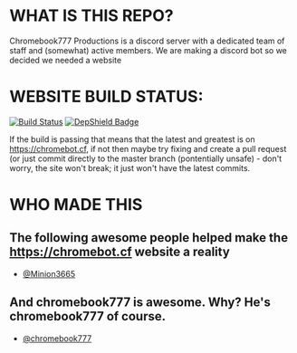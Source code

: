 # WHAT IS THIS REPO?
Chromebook777 Productions is a discord server with a dedicated team of staff and (somewhat) active members. We are making a discord bot so we decided we needed a website

# WEBSITE BUILD STATUS:
[![Build Status](https://travis-ci.com/chromebot-websites/beta.chromebot.cf.svg?branch=master)](https://travis-ci.com/chromebot-websites/beta.chromebot.cf) [![DepShield Badge](https://depshield.sonatype.org/badges/chromebot-websites/beta.chromebot.cf/depshield.svg)](https://depshield.github.io)

If the build is passing that means that the latest and greatest is on https://chromebot.cf, if not then maybe try fixing and create a pull request (or just commit directly to the master branch (pontentially unsafe) - don't worry, the site won't break; it just won't have the latest commits.

# WHO MADE THIS
## The following awesome people helped make the https://chromebot.cf website a reality
- [@Minion3665](https://github.com/Minion3665)

## And chromebook777 is awesome. Why? He's chromebook777 of course.
- [@chromebook777](https://github.com/Chromebook777)

